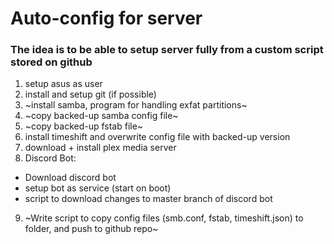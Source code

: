 # Auto-config for server

### The idea is to be able to setup server fully from a custom script stored on github

1. setup asus as user 
2. install and setup git (if possible)
3. ~install samba, program for handling exfat partitions~
4. ~copy backed-up samba config file~
5. ~copy backed-up fstab file~
6. install timeshift and overwrite config file with backed-up version
7. download + install plex media server
8. Discord Bot:
  * Download discord bot
  * setup bot as service (start on boot)
  * script to download changes to master branch of discord bot

9. ~Write script to copy config files (smb.conf, fstab, timeshift.json) to folder, and push to github repo~
